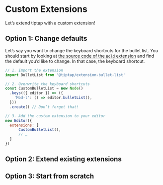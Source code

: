 # Custom Extensions
Let’s extend tiptap with a custom extension!

## Option 1: Change defaults
Let’s say you want to change the keyboard shortcuts for the bullet list. You should start by looking at [the source code of the `Bold` extension](https://github.com/ueberdosis/tiptap-next/blob/main/packages/extension-bold/index.ts) and find the default you’d like to change. In that case, the keyboard shortcut.

```js
// 1. Import the extension
import BulletList from '@tiptap/extension-bullet-list'

// 2. Overwrite the keyboard shortcuts
const CustomBulletList = new Node()
  .keys(({ editor }) => ({
    'Mod-l': () => editor.bulletList(),
  }))
  .create() // Don’t forget that!

// 3. Add the custom extension to your editor
new Editor({
  extensions: [
      CustomBulletList(),
      // …
  ]
})
```

## Option 2: Extend existing extensions

## Option 3: Start from scratch
